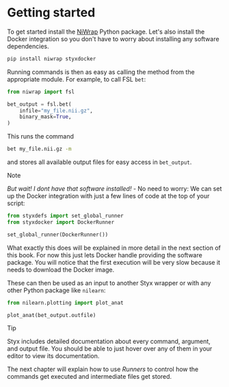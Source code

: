 # Getting started

<!-- > [!NOTE]  
> The examples in this book uses Styx wrappers from the NiWrap package.
> Styx wrappers will work the same way for other (custom) wrappers. -->

To get started install the [NiWrap](https://github.com/styx-api/niwrap/tree/main) Python package. Let's also install the Docker integration so you don't have to worry about installing any software dependencies.

```sh
pip install niwrap styxdocker
```

Running commands is then as easy as calling the method from the appropriate module.
For example, to call FSL `bet`:

```Python
from niwrap import fsl

bet_output = fsl.bet(
    infile="my_file.nii.gz",
    binary_mask=True,
)
```

This runs the command

```sh
bet my_file.nii.gz -m
```

and stores all available output files for easy access in `bet_output`.

> [!NOTE]
> *But wait! I dont have that software installed!* - No need to worry: We can set up the Docker integration with just a few lines of code at the top of your script:
>
> ```Python
> from styxdefs import set_global_runner
> from styxdocker import DockerRunner
> 
> set_global_runner(DockerRunner())
> ```
>
> What exactly this does will be explained in more detail in the next section of this book. For now this just lets Docker handle providing the software package. You will notice that the first execution will be very slow because it needs to download the Docker image.

These can then be used as an input to another Styx wrapper or with any other Python package like `nilearn`:

```Python
from nilearn.plotting import plot_anat

plot_anat(bet_output.outfile)
```

> [!TIP]  
> Styx includes detailed documentation about every command, argument, and output file. You should be able to just hover over any of them in your editor to view its documentation.

The next chapter will explain how to use *Runners* to control how the commands get executed and intermediate files get stored.
